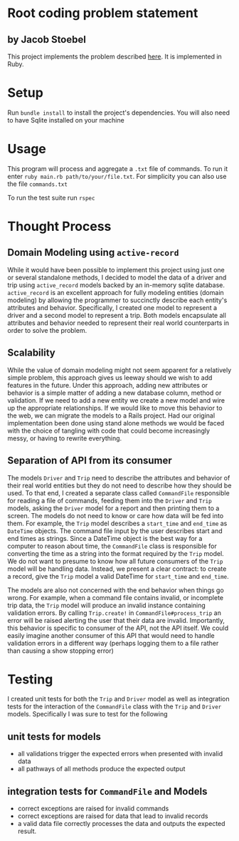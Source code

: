 # Root coding problem statement
## by Jacob Stoebel

This project implements the problem described [here](https://gist.github.com/dan-manges/1e1854d0704cb9132b74). It is implemented in Ruby.

# Setup

Run `bundle install` to install the project's dependencies.
You will also need to have Sqlite installed on your machine 

# Usage

This program will process and aggregate a `.txt` file of commands. To run it enter `ruby main.rb path/to/your/file.txt`. For simplicity you can also use the file `commands.txt`

To run the test suite run `rspec`

# Thought Process

## Domain Modeling using `active-record`
While it would have been possible to implement this project using just one or several standalone methods, I decided to model the data of a driver and trip using `active_record` models backed by an in-memory sqlite database. `active_record` is an excellent approach for fully modeling entities (domain modeling) by allowing the programmer to succinctly describe each entity's attributes and behavior. Specifically, I created one model to represent a driver and a second model to represent a trip. Both models encapsulate all attributes and behavior needed to represent their real world counterparts in order to solve the problem.

## Scalability ##

While the value of domain modeling might not seem apparent for a relatively simple problem, this approach gives us leeway should we wish to add features in the future. Under this approach, adding new attributes or behavior is a simple matter of adding a new database column, method or validation. If we need to add a new entity we create a new model and wire up the appropriate relationships. If we would like to move this behavior to the web, we can migrate the models to a Rails project. Had our original implementation been done using stand alone methods we would be faced with the choice of tangling with code that could become increasingly messy, or having to rewrite everything.

## Separation of API from its consumer ##

The models `Driver` and `Trip` need to describe the attributes and behavior of their real world entities but they do not need to describe how they should be used. To that end, I created a separate class called `CommandFile` responsible for reading a file of commands, feeding them into the `Driver` and `Trip` models, asking the `Driver` model for a report and then printing them to a screen. The models do not need to know or care how data will be fed into them. For example, the `Trip` model describes a `start_time` and `end_time` as `DateTime` objects. The command file input by the user describes start and end times as strings. Since a DateTime object is the best way for a computer to reason about time, the `CommandFile` class is responsible for converting the time as a string into the format required by the `Trip` model. We do not want to presume to know how all future consumers of the `Trip` model will be handling data. Instead, we present a clear contract: to create a record, give the `Trip` model a valid DateTime for `start_time` and `end_time`.

The models are also not concerned with the end behavior when things go wrong. 
For example, when a command file contains invalid, or incomplete trip data, the `Trip` model will produce an invalid instance containing validation errors. By calling `Trip.create!` in `CommandFile#process_trip` an error will be raised alerting the user that their data are invalid. Importantly, this behavior is specific to consumer of the API, not the API itself. We could easily imagine another consumer of this API that would need to handle validation errors in a different way (perhaps logging them to a file rather than causing a show stopping error)

# Testing

I created unit tests for both the `Trip` and `Driver` model as well as integration tests for the interaction of the `CommandFile` class with the `Trip` and `Driver` models. Specifically I was sure to test for the following

## unit tests for models
 - all validations trigger the expected errors when presented with invalid data
 - all pathways of all methods produce the expected output

## integration tests for `CommandFile` and Models

 -  correct exceptions are raised for invalid commands
 -  correct exceptions are raised for data that lead to invalid records
 -  a valid data file correctly processes the data and outputs the expected result.

